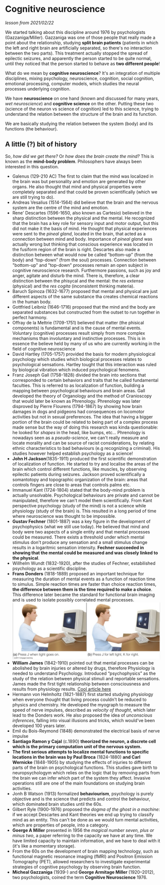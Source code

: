 # Cognitive neuroscience
*lesson from 2021/02/22*

We started talking about this discipline around 1976 by psychologists (Gazzaniga/Miller). Gazzaniga was one of those people that really made a point about the relationship, studying **split brain patients** (patients in which the left and right brain are artificially separated, so there's no interaction between the two parts). This treatment actually stopped the spread of epilectic seizures, and apparently the person started to be quite normal, until they noticed that the person started to behave as **two different people**!

What do we mean by **cognitive neuroscience**? It's an integration of multiple disciplines, mixing psychology, neuroscience, cognition, social cognition, emotional processing, computer models, which studies the neural processes underlying cognition.

We have **neuroscience** on one hand (known and discussed for many years, _wet neuroscience_) and **cognitive science** on the other. Putting these two (science of the neuron vs science of cognition) led to this science, trying to understand the relation between the structure of the brain and its function.

We are basically studying the relation between the system (body) and its functions (the behaviour).

## A little (?) bit of history
So, _how did we get there?_ Or _how does the brain create the mind?_ This is known as the **mind-body problem**. Philosophers have always been interested in this question.

- Galenus (129-210 AC) The first to claim that the mind was localized in the brain was but personality and emotion are generated by other organs. He also thought that mind and physical properties were completely separated and that could be proven scientifically (which we are still trying to do).
- Andreas Vesalius (1514-1564) did believe that the brain and the nervous system are the centre of the mind and emotion.
- Rene' Descartes (1596-1650, also known as Cartesio) believed in the sharp distinction between the physical and the mental. He recognized that the brain has a key role for sensory input and motor output, but this did not make it the basis of mind. He thought that physical experiences were sent to the _pineal gland_, located in the brain, that acted as a connection between mind and body. Importance of _pineal gland_ was actually wrong but thinking that conscious experience was located in the fusiform region of the brain is right. Descartes also made a distinction between what would now be called “bottom-up” (from the body) and “top-down” (from the soul) processes. Connection between "bottom-up" and "top-down" processes remain an open subject in cognitive neuroscience research. Furthermore passions, such as joy and anger, agitate and disturb the mind. There is, therefore, a clear distinction between the phisycal and the mental: the _res extensa_ (physical) and the _res cogita_ (inconsistent thinking materia).
- Baruch Spinoza (1632-1677) proposed that mental and physical are just different aspects of the same substance tha creates chemical reactions in the human body.
- Gottfried Leibniz (1646-1716) proposed that the mind and the body are separated substances but constructed from the outset to run together in perfect harmony.
- Offray de la Mettrie (1709-1751) believed that matter (the phisical components) is fundamental and is the cause of mental events. Voluntary (cognitive) processes result simply from more complex mechanisms than involuntary and instinctive processes. This is in essence the believe held by many of us who are currently working in the field of cognitive neuroscience
- David Hartley (1705-1757) provided the basis for modern physiological psychology which studies which biological processes relates to psychological sensations. Hartley tought that this interaction was ruled by biological vibration which induced psychological fenomens. 
- Franz Joseph Gall (1758-1828) divided the brain into sections that corresponded to certain behaviors and traits that he called fundamental
  faculties. This is referred to as localization of function, building a mapping between psychological behaviours and brain areas. Gall developed the theory of Organology and the method of Cranioscopy that would later be known as Phrenology. Phrenology was later disproved by Pierre Flourens (1794-1867) by showing how brain damages in dogs and pidgeons had consequences on locomotor activities but not in sexual preferences. The idea that having a bigger portion of the brain could be related to being part of a complex process made sense but the way of doing this research was kinda questionable: he looked for _shapes_ in the head, like bumps, etc...
  Phrenology is nowadays seen as a _pseudo-science_, we can't really measure and locate morality and can be source of racist considerations, by relating ethnic characteristics to bad behaviours (e.g recognizing a criminal). His studies however helped establish psychology as a science!
- **John H Jackson**(1835-1911) produced the first scientific demonstration of localization of function. He started to try and localise the areas of the brain which control different functions, like muscles, by observing epilectic patients during seizures. Jackson proved scientifically a somantotopy and topographic organization of the brain: areas that controls fingers are close to areas that controls palms etc.
- Immanuel Kant (1724-1804) stated that the body-mind problem is actually unsolvable. Psychological behaviours are private and cannot be manipulated, therefore we can't model them scientifically. From Kant perspective psychology (study of the mind) is not a science while physiology (study of the brain) is. This resulted in a long period of time where neuroscience was thought to be impossible.
- **Gustav Fechner** (1801-1887) was a key figure in the development of psychophysics (what we still use today). He believed that mind and body were two aspects of a single entity and that mental processes could be measured. There exists a threshold under which mental stimulus don't produce any sensation and a small stimulus change results in a logaritmic sensation intensity. **Fechner succeeded in showing that the mental could be measured and was closely linked to the physical**.
- Willhelm Wundt (1832-1920), after the studies of Fechner, estabilished psychology as a scientific discipline.
- **Frans Donders** (1818-1889) proposed an important technique for measuring the duration of mental events as a function of reaction time to simulus. Simple reaction times are faster than choice reaction times, **the difference between them is the time required to make a choice**. This difference later became the standard for functional brain imaging and is used to isolate possibly correlated mental processes. 
![Donders' experiment](./res/donders.png)
- **William James** (1842-1910) pointed out that mental processes can be abolished by brain injuries or altered by drugs, therefore Physiology is needed to understand Psychology. Introduced “psychophysics” as the study of the relation between physical stimuli and reportable sensations. James made the first tight relationship between consciousness and results from physiology results. [Cool article here](https://markmanson.net/the-prime-belief)
- Hermann von Helmholtz (1821-1887) first started studying physiology when everyone thought that living process couldn't be reduced to physics and chemistry. He developed the myograph to measure the speed of nerve impulses, described as _velocity of thought_, which later lead to the Donders work. He also proposed the idea of _unconscious inferences_, falling into visual illusions and tricks, which would've been developed 100 years later.
- Emil du Bois-Reymond (1848) demonstrated the electrical basis of nerve impulse
- **Santiago Ramon y Cajal** (c.1890) **theorized the neuron, a discrete cell which is the primary computation unit of the nervous system.**
- **The first serious attempts to localize mental functions to specific locations in the brain was by Paul Broca** (1824-1880) **and Carl Wernicke** (1848-1905) by studying the effects of injuries to different parts of the brain on psychological functions. This studies gave birth to neuropsychologym which relies on the logic that by removing parts from the brain we can infer which part of the system they affect. Invasive operations still are one of the main foundations on studying brain activities.
- Jonh B Watson (1913) formalized **behaviourism**, psychology is purely objective and is the science that predicts and control the behaviour, which dominated brain studies until the 60s.
- Gilbert Ryle (1900-1976) proposed the _dogma of the ghost in a machine_: if we accept Descartes and Kant theories we end up trying to classify mind as an entity. This can't be done as we would turn mental activities, which are properties of people, into a category.
- **Goerge A Miller** presented in 1956 the _magical number seven, plus or minus two_, a paper referring to the capacity we have at any time. We have limited capacity to maintain information, and we have to deal with it (it's like a momentary storage).
- From the 60s on the development of brain mapping technology, such as functional magnetic resonance imaging (fMRI) and Positron Emission Tomography (PET), allowed researchers to investigate experimental strategies of cognitive psychology by observing brain function.
- **Micheal Gazzaniga** (1939-) and **George Armitage Miller** (1920–2012), two psychologists, coined the term **Cognitive Neuroscience** 1976.
